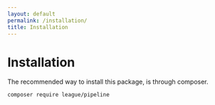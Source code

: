 ```yaml
---
layout: default
permalink: /installation/
title: Installation
---
```


# Installation

The recommended way to install this package, is through composer.

~~~bash
composer require league/pipeline
~~~